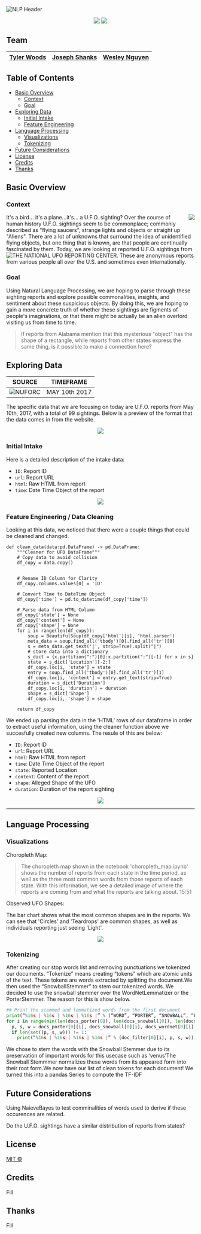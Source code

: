![NLP Header](https://github.com/boogiedev/UFO-SIGHTINGS/blob/master/media/ufo-header.png)

<p align="center">
  <img src="https://img.shields.io/badge/Maintained%3F-IN PROG-blue?style=flat-square"></img>
  <img src="https://img.shields.io/github/commit-activity/m/boogiedev/UFO-SIGHTINGS?style=flat-square"></img>
</p>


## Team

[Tyler Woods](https://github.com/tylerjwoods)  | [Joseph Shanks](https://github.com/josephshanks) | [Wesley Nguyen](https://github.com/boogiedev)
---|---|---|

 
## Table of Contents

- [Basic Overview](#basic-overview)
  - [Context](#context)
  - [Goal](#goal)
- [Exploring Data](#exploring-data)
  - [Initial Intake](#initial-intake)
  - [Feature Engineering](#feature-engineering)
- [Language Processing](#language-processing)
  - [Visualizations](#visualizations)
  - [Tokenizing](#tokenizing)
- [Future Considerations](#future-considerations)
- [License](#license)
- [Credits](#credits)
- [Thanks](#thanks)

## Basic Overview

### Context

<img align="right" src="https://i.pinimg.com/236x/32/47/16/324716a77ab7183025a1ad46786de375--x-files-funny-love-puns.jpg">

It's a bird... it's a plane...it's... a U.F.O. sighting? Over the course of human history U.F.O. sightings seem to be commonplace; commonly described as "flying saucers", strange lights and objects or straight up "Aliens". There are a lot of unknowns that surround the idea of unidentified flying objects, but one thing that is known, are that people are continually fascinated by them. Today, we are looking at reported U.F.O. sightings from ![THE NATIONAL UFO REPORTING CENTER](http://www.nuforc.org/). These are anonymous reports from various people all over the U.S. and sometimes even internationally.

### Goal

Using Natural Language Processing, we are hoping to parse through these sighting reports and explore possible commonalities, insights, and sentiment about these suspicious objects. By doing this, we are hoping to gain a more concrete truth of whether these sightings are figments of people's imaginations, or that there might be actually be an alien overlord visiting us from time to time.

> If reports from Alabama mention that this mysterious "object" has the shape of a rectangle, while reports from other states express the same thing, is it possible to make a connection here?




## Exploring Data

SOURCE             | TIMEFRAME 
:-------------------------:|:-------------------------:|
![NUFORC](http://www.nuforc.org/)  | MAY 10th 2017  

The specific data that we are focusing on today are U.F.O. reports from May 10th, 2017, with a total of 99 sightings. Below is a preview of the format that the data comes in from the website.

<p align="center">
  <img src="https://raw.githubusercontent.com/boogiedev/UFO-SIGHTINGS/master/media/dataexcerpt.PNG"></img>
</p>



### Initial Intake

Here is a detailed description of the intake data:
- `ID`: Report ID
- `url`: Report URL
- `html`: Raw HTML from report
- `time`: Date Time Object of the report

<p align="center">
  <img src="https://raw.githubusercontent.com/boogiedev/UFO-SIGHTINGS/master/media/dfbefore.PNG"></img>
</p>


### Feature Engineering / Data Cleaning

Looking at this data, we noticed that there were a couple things that could be cleaned and changed. 

```
def clean_data(data:pd.DataFrame) -> pd.DataFrame:
    """Cleaner for UFO DataFrame"""
    # Copy data to avoid collision
    df_copy = data.copy()
    
    
    # Rename ID Column for Clarity
    df_copy.columns.values[0] = 'ID'
    
    # Convert Time to DateTime Object
    df_copy['time'] = pd.to_datetime(df_copy['time'])
    
    # Parse data from HTML Column
    df_copy['state'] = None
    df_copy['content'] = None
    df_copy['shape'] = None
    for i in range(len(df_copy)):
        soup = BeautifulSoup(df_copy['html'][i], 'html.parser')
        meta_data = soup.find_all('tbody')[0].find_all('tr')[0]
        s = meta_data.get_text('|', strip=True).split("|")
        # store data into a dictionary
        s_dict = {x.partition(":")[0]:x.partition(":")[-1] for x in s}
        state = s_dict['Location'][-2:]
        df_copy.loc[i, 'state'] = state
        entry = soup.find_all('tbody')[0].find_all('tr')[1]
        df_copy.loc[i, 'content'] = entry.get_text(strip=True)
        duration = s_dict['Duration']
        df_copy.loc[i, 'duration'] = duration
        shape = s_dict['Shape']
        df_copy.loc[i, 'shape'] = shape
    
    return df_copy
```

We ended up parsing the data in the 'HTML' rows of our dataframe in order to extract useful information, using the cleaner function above we succesfully created new columns. The resule of this are below:

- `ID`: Report ID
- `url`: Report URL
- `html`: Raw HTML from report
- `time`: Date Time Object of the report
- `state`: Reported Location
- `content`: Content of the report
- `shape`: Alleged Shape of the UFO
- `duration`: Duration of the report sighting

<p align="center">
  <img src="https://raw.githubusercontent.com/boogiedev/UFO-SIGHTINGS/master/media/dfafter.PNG"></img>
</p>


---
## Language Processing

### Visualizations

Choropleth Map: 

> The choropleth map shown in the notebook 'choropleth_map.ipynb' shows the number of reports from each state in the time period, as well as the three most common words from those reports of each state.
With this information, we see a detailed image of where the reports are coming from and what the reports are talking about.
15:51

Observed UFO Shapes:

The bar chart shows what the most common shapes are in the reports. We can see that 'Circles' and 'Teardrops' are common shapes, as well as individuals reporting just seeing 'Light'.


<p align="center">
  <img src="https://github.com/boogiedev/UFO-SIGHTINGS/blob/master/media/observed_ufo_shapes.png?raw=true"></img>
</p>





### Tokenizing

After creating our stop words list and removing punctuations we tokenized our documents. “Tokenize” means creating “tokens” which are atomic units of the text. These tokens are words extracted by splitting the document.We then used the “SnowballStemmer” to stem our tokenized words. We decided to use the snowball stemmer over the WordNetLemmatizer or the PorterStemmer. The reason for this is show below. 

```python
## Print the stemmed and lemmatized words from the first document
print(“%16s | %16s | %16s | %16s |” % (“WORD”, “PORTER”, “SNOWBALL”, “LEMMATIZER”))
for i in range(min(len(docs_porter[0]), len(docs_snowball[0]), len(docs_wordnet[0]))):
  p, s, w = docs_porter[0][i], docs_snowball[0][i], docs_wordnet[0][i]
  if len(set((p, s, w))) != 1:
    print(“%16s | %16s | %16s | %16s |” % (doc_filter[0][i], p, s, w))
```
    
We chose to stem the words with the Snowball Stemmer due to its preservation of important words for this usecase such as ‘venus’The Snowball Stemmmer normalizes these words from its appeared form into their root form.We now have our list of clean tokens for each document! We turned this into a pandas Series to compute the TF-IDF

## Future Considerations

Using NaieveBayes to test comminalities of words used to derive if these occurences are related.


Do the U.F.O. sightings have a similar distribution of reports from states?


## License
[MIT ©](https://choosealicense.com/licenses/mit/)

## Credits

Fill

## Thanks

Fill
